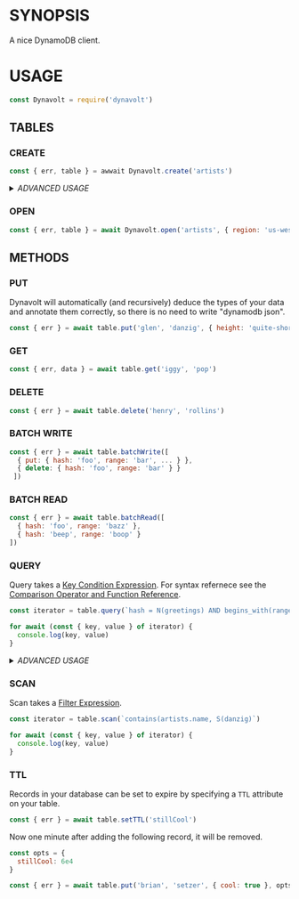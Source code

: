 # SYNOPSIS
A nice DynamoDB client.

# USAGE

```js
const Dynavolt = require('dynavolt')
```

## TABLES

### CREATE

```js
const { err, table } = awwait Dynavolt.create('artists')
```

<details><summary><i>ADVANCED USAGE</i></summary>
<p>

You can also specify `hash`, `range` and `options`.

```js
const key = { hash: 'genres', range: 'artists' }

const opts = { TimeToLiveSpecification: {
  AttributeName: 'ttl',
  Enabled: true
}

const { err, table } = awwait Dynavolt.create('artists', key, opts)
```

</p>
</details>

### OPEN

```js
const { err, table } = await Dynavolt.open('artists', { region: 'us-west-2' })
```

## METHODS

### PUT
Dynavolt will automatically (and recursively) deduce the types of your data and
annotate them correctly, so there is no need to write "dynamodb json".

```js
const { err } = await table.put('glen', 'danzig', { height: 'quite-short' })
```

### GET

```js
const { err, data } = await table.get('iggy', 'pop')
```

### DELETE

```js
const { err } = await table.delete('henry', 'rollins')
```

### BATCH WRITE

```js
const { err } = await table.batchWrite([
  { put: { hash: 'foo', range: 'bar', ... } },
  { delete: { hash: 'foo', range: 'bar' } }
 ])
```

### BATCH READ

```js
const { err } = await table.batchRead([
  { hash: 'foo', range: 'bazz' },
  { hash: 'beep', range: 'boop' }
])
```

### QUERY
Query takes a [Key Condition Expression][0]. For syntax refernece see the
[Comparison Operator and Function Reference][1].

```js
const iterator = table.query(`hash = N(greetings) AND begins_with(range, S(hell))`)

for await (const { key, value } of iterator) {
  console.log(key, value)
}
```

<details><summary><i>ADVANCED USAGE</i></summary>
<p>

You can also chain a [Filter Expression][2] and [Projection Expression][3]
clauses onto querties. More info about Projection Expression syntax [here][4].

```js
const iterator = table
  .query(`hash = N(songs) AND begins_with(range, S(moth))`)
  .filter(`contains(artists.name, S(danzig)`)
  .properties('artists.weight', 'artists.height')

for await (const { key, value } of iterator) {
  console.log(key, value)
}
```

</p>
</details>

### SCAN
Scan takes a [Filter Expression][2].

```js
const iterator = table.scan(`contains(artists.name, S(danzig)`)

for await (const { key, value } of iterator) {
  console.log(key, value)
}
```

### TTL
Records in your database can be set to expire by specifying a `TTL` attribute
on your table.

```js
const { err } = await table.setTTL('stillCool')
```

Now one minute after adding the following record, it will be removed.

```js
const opts = {
  stillCool: 6e4
}

const { err } = await table.put('brian', 'setzer', { cool: true }, opts)
```

[0]:https://docs.aws.amazon.com/amazondynamodb/latest/developerguide/Query.html#Query.KeyConditionExpressions
[1]:https://docs.aws.amazon.com/amazondynamodb/latest/developerguide/Expressions.OperatorsAndFunctions.html
[2]:https://docs.aws.amazon.com/amazondynamodb/latest/developerguide/Scan.html#Scan.FilterExpression
[3]:https://docs.aws.amazon.com/amazondynamodb/latest/developerguide/Expressions.ProjectionExpressions.html
[4]:https://docs.aws.amazon.com/amazondynamodb/latest/developerguide/Expressions.Attributes.html
